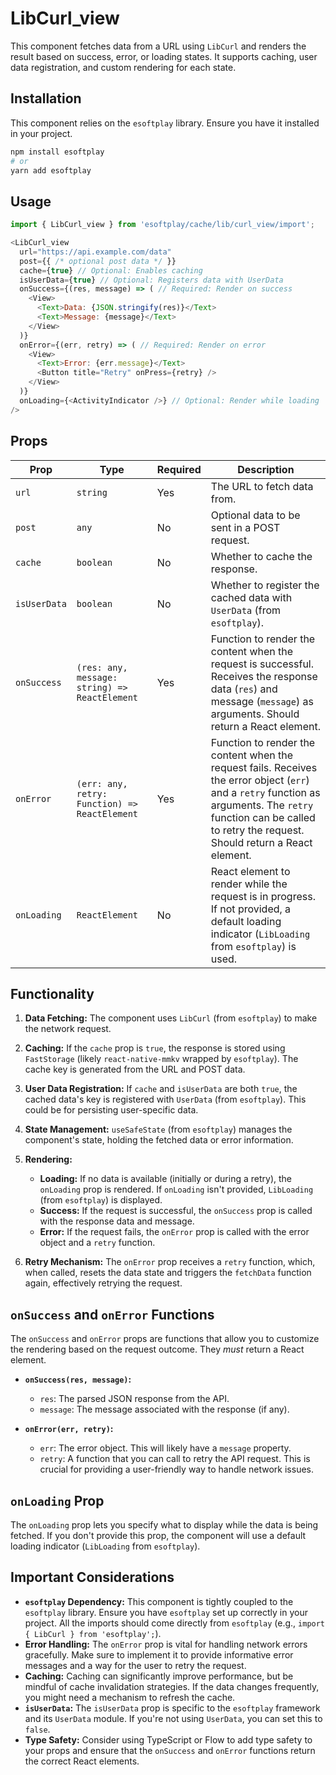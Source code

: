 # LibCurl_view

This component fetches data from a URL using `LibCurl` and renders the result based on success, error, or loading states. It supports caching, user data registration, and custom rendering for each state.

## Installation

This component relies on the `esoftplay` library. Ensure you have it installed in your project.

```bash
npm install esoftplay
# or
yarn add esoftplay
```

## Usage

```javascript
import { LibCurl_view } from 'esoftplay/cache/lib/curl_view/import';

<LibCurl_view
  url="https://api.example.com/data"
  post={{ /* optional post data */ }}
  cache={true} // Optional: Enables caching
  isUserData={true} // Optional: Registers data with UserData
  onSuccess={(res, message) => ( // Required: Render on success
    <View>
      <Text>Data: {JSON.stringify(res)}</Text>
      <Text>Message: {message}</Text>
    </View>
  )}
  onError={(err, retry) => ( // Required: Render on error
    <View>
      <Text>Error: {err.message}</Text>
      <Button title="Retry" onPress={retry} />
    </View>
  )}
  onLoading={<ActivityIndicator />} // Optional: Render while loading
/>
```

## Props

| Prop        | Type                  | Required | Description                                                                                                                                                                                                                                                                                                                                                                                    |
| ----------- | --------------------- | -------- | -------------------------------------------------------------------------------------------------------------------------------------------------------------------------------------------------------------------------------------------------------------------------------------------------------------------------------------------------------------------------------------------------- |
| `url`       | `string`              | Yes      | The URL to fetch data from.                                                                                                                                                                                                                                                                                                                                                                                    |
| `post`      | `any`                 | No       | Optional data to be sent in a POST request.                                                                                                                                                                                                                                                                                                                                                                |
| `cache`     | `boolean`             | No       | Whether to cache the response.                                                                                                                                                                                                                                                                                                                                                                                  |
| `isUserData` | `boolean`             | No       | Whether to register the cached data with `UserData` (from `esoftplay`).                                                                                                                                                                                                                                                                                                                                          |
| `onSuccess` | `(res: any, message: string) => ReactElement` | Yes      | Function to render the content when the request is successful. Receives the response data (`res`) and message (`message`) as arguments. Should return a React element.                                                                                                                                                                                                                          |
| `onError`   | `(err: any, retry: Function) => ReactElement` | Yes      | Function to render the content when the request fails. Receives the error object (`err`) and a `retry` function as arguments. The `retry` function can be called to retry the request. Should return a React element.                                                                                                                                                              |
| `onLoading` | `ReactElement`        | No       | React element to render while the request is in progress. If not provided, a default loading indicator (`LibLoading` from `esoftplay`) is used.                                                                                                                                                                                                                                                        |

## Functionality

1. **Data Fetching:** The component uses `LibCurl` (from `esoftplay`) to make the network request.

2. **Caching:** If the `cache` prop is `true`, the response is stored using `FastStorage` (likely `react-native-mmkv` wrapped by `esoftplay`). The cache key is generated from the URL and POST data.

3. **User Data Registration:** If `cache` and `isUserData` are both `true`, the cached data's key is registered with `UserData` (from `esoftplay`). This could be for persisting user-specific data.

4. **State Management:** `useSafeState` (from `esoftplay`) manages the component's state, holding the fetched data or error information.

5. **Rendering:**
   - **Loading:** If no data is available (initially or during a retry), the `onLoading` prop is rendered. If `onLoading` isn't provided, `LibLoading` (from `esoftplay`) is displayed.
   - **Success:** If the request is successful, the `onSuccess` prop is called with the response data and message.
   - **Error:** If the request fails, the `onError` prop is called with the error object and a `retry` function.

6. **Retry Mechanism:** The `onError` prop receives a `retry` function, which, when called, resets the data state and triggers the `fetchData` function again, effectively retrying the request.

## `onSuccess` and `onError` Functions

The `onSuccess` and `onError` props are functions that allow you to customize the rendering based on the request outcome.  They *must* return a React element.

* **`onSuccess(res, message)`:**
    * `res`: The parsed JSON response from the API.
    * `message`: The message associated with the response (if any).

* **`onError(err, retry)`:**
    * `err`: The error object.  This will likely have a `message` property.
    * `retry`: A function that you can call to retry the API request.  This is crucial for providing a user-friendly way to handle network issues.

## `onLoading` Prop

The `onLoading` prop lets you specify what to display while the data is being fetched.  If you don't provide this prop, the component will use a default loading indicator (`LibLoading` from `esoftplay`).

## Important Considerations

* **`esoftplay` Dependency:** This component is tightly coupled to the `esoftplay` library.  Ensure you have `esoftplay` set up correctly in your project.  All the imports should come directly from `esoftplay` (e.g., `import { LibCurl } from 'esoftplay';`).
* **Error Handling:** The `onError` prop is vital for handling network errors gracefully.  Make sure to implement it to provide informative error messages and a way for the user to retry the request.
* **Caching:**  Caching can significantly improve performance, but be mindful of cache invalidation strategies.  If the data changes frequently, you might need a mechanism to refresh the cache.
* **`isUserData`:**  The `isUserData` prop is specific to the `esoftplay` framework and its `UserData` module.  If you're not using `UserData`, you can set this to `false`.
* **Type Safety:**  Consider using TypeScript or Flow to add type safety to your props and ensure that the `onSuccess` and `onError` functions return the correct React elements.
